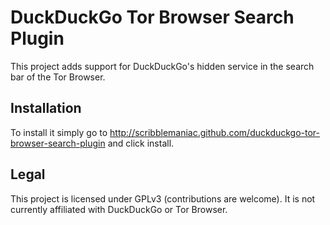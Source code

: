 # DuckDuckGo Tor Browser Search Plugin
This project adds support for DuckDuckGo's hidden service in the search bar of the Tor Browser.

## Installation
To install it simply go to http://scribblemaniac.github.com/duckduckgo-tor-browser-search-plugin and click install.

## Legal
This project is licensed under GPLv3 (contributions are welcome). It is not currently affiliated with DuckDuckGo or Tor Browser.